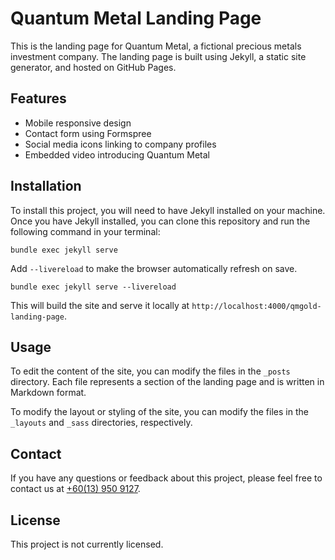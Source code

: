 # Quantum Metal Landing Page

This is the landing page for Quantum Metal, a fictional precious metals investment company. The landing page is built using Jekyll, a static site generator, and hosted on GitHub Pages.

## Features

- Mobile responsive design
- Contact form using Formspree
- Social media icons linking to company profiles
- Embedded video introducing Quantum Metal

## Installation

To install this project, you will need to have Jekyll installed on your machine. Once you have Jekyll installed, you can clone this repository and run the following command in your terminal:

```
bundle exec jekyll serve
```


Add `--livereload` to make the browser automatically refresh on save.

```
bundle exec jekyll serve --livereload
```

This will build the site and serve it locally at `http://localhost:4000/qmgold-landing-page`.

## Usage

To edit the content of the site, you can modify the files in the `_posts` directory. Each file represents a section of the landing page and is written in Markdown format.

To modify the layout or styling of the site, you can modify the files in the `_layouts` and `_sass` directories, respectively.

## Contact

If you have any questions or feedback about this project, please feel free to contact us at [+60(13) 950 9127](tel:+60139509127).

## License

This project is not currently licensed.